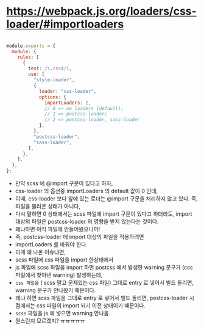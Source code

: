 # https://webpack.js.org/loaders/css-loader/#importloaders

```js

module.exports = {
  module: {
    rules: [
      {
        test: /\.css$/i,
        use: [
          "style-loader",
          {
            loader: "css-loader",
            options: {
              importLoaders: 2,
              // 0 => no loaders (default);
              // 1 => postcss-loader;
              // 2 => postcss-loader, sass-loader
            },
          },
          "postcss-loader",
          "sass-loader",
        ],
      },
    ],
  },
};
```


- 만약 scss 에 @import 구문이 있다고 하자, 
- css-loader 의 옵션중 importLoaders 의 default 값이 0 인데, 
- 이때, css-loader 보다 앞에 있는 로더는 @import 구문을 처리하지 않고 있다. 즉, 파일을 불러온 상태가 아니다, 
- 다시 말하면 0 상태에서는 scss 파일에 import 구문이 있다고 하더라도, import 대상의 파일은 postcss-loader 의 영향을 받지 않는다는 것이다. 
- 왜냐하면 아직 파일에 안들어왔으니까!
- 즉, postcss-loader 에 import 대상의 파일을 적용하려면 
- importLoaders 를 바꿔야 한다. 
- 이게 왜 나온 이슈냐면, 
- scss 파일에 css 파일을 import 한상태에서 
- js 파일에 scss 파일을 import 하면 postcss 에서 발생한 warning 문구가 (css 파일에서 찾아낸 warning) 발생하는데, 
- `css 파일을` ( scss 말고 문제있는 css 파일) 그대로 entry 로 넣어서 빌드 돌리면, warning 문구가 안나왔기 때문이다. 
- 왜냐 하면 scss 파일을 그대로 entry 로 넣어서 빌드 돌리면, postcss-loader 시점에서는 css 파일이 import 되기 이전 상태이기 때문이다.
- `scss` 파일을 js 에 넣으면 warning 안나옴
- 뭔소린지 모르겠지? ㅠㅠㅠㅠㅠ